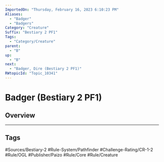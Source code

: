 ```yaml
---
ImportedOn: "Thursday, February 16, 2023 6:10:23 PM"
Aliases:
  - "Badger"
  - "Badgers"
Category: "Creature"
Suffix: "Bestiary 2 PF1"
Tags:
  - "Category/Creature"
parent:
  - "B"
up:
  - "B"
next:
  - "Badger, Dire (Bestiary 2 PF1)"
RWtopicId: "Topic_10341"
---
```

# Badger (Bestiary 2 PF1)
## Overview

---
## Tags
#Sources/Bestiary-2 #Rule-System/Pathfinder #Challenge-Rating/CR-1-2 #Rule/OGL #Publisher/Paizo #Rule/Core #Rule/Creature

